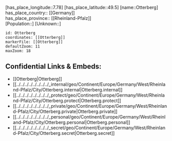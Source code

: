 ﻿---
location: [49.5,7.78] 
mapzoom: [7,12] 
mapmarker: city 
type: City
tags:
- geo/City


SpocWebEntityId: 33188
isDeleted: false
confidential: public

---
[has_place_longitude::7.78] 
[has_place_latitude::49.5] 
[name::Otterberg] 
has_place_country:: [[Germany]]  
has_place_province:: [[Rheinland-Pfalz]]  
[Population::] 
[Unknown::] 


```leaflet
id: Otterberg
coordinates: [[Otterberg]] 
markerFile: [[Otterberg]] 
defaultZoom: 11 
maxZoom: 18
```


## Confidential Links & Embeds: 
- [[Otterberg|Otterberg]]  
- [[../../../../../../../../_internal/geo/Continent/Europe/Germany/West/Rheinland-Pfalz/City/Otterberg.internal|Otterberg.internal]] 
- [[../../../../../../../../_protect/geo/Continent/Europe/Germany/West/Rheinland-Pfalz/City/Otterberg.protect|Otterberg.protect]] 
- [[../../../../../../../../_private/geo/Continent/Europe/Germany/West/Rheinland-Pfalz/City/Otterberg.private|Otterberg.private]] 
- [[../../../../../../../../_personal/geo/Continent/Europe/Germany/West/Rheinland-Pfalz/City/Otterberg.personal|Otterberg.personal]] 
- [[../../../../../../../../_secret/geo/Continent/Europe/Germany/West/Rheinland-Pfalz/City/Otterberg.secret|Otterberg.secret]] 
